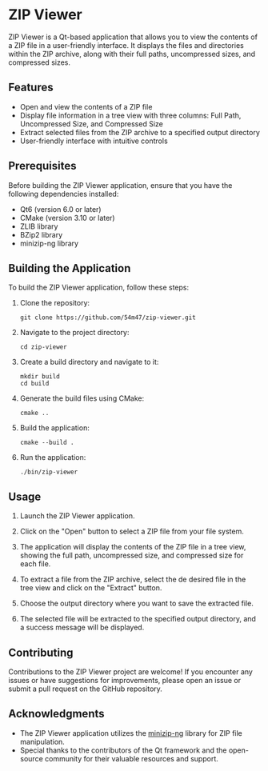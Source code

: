 # ZIP Viewer

ZIP Viewer is a Qt-based application that allows you to view the contents of a ZIP file in a user-friendly interface. It displays the files and directories within the ZIP archive, along with their full paths, uncompressed sizes, and compressed sizes.

## Features

- Open and view the contents of a ZIP file
- Display file information in a tree view with three columns: Full Path, Uncompressed Size, and Compressed Size
- Extract selected files from the ZIP archive to a specified output directory
- User-friendly interface with intuitive controls

## Prerequisites

Before building the ZIP Viewer application, ensure that you have the following dependencies installed:

- Qt6 (version 6.0 or later)
- CMake (version 3.10 or later)
- ZLIB library
- BZip2 library
- minizip-ng library

## Building the Application

To build the ZIP Viewer application, follow these steps:

1. Clone the repository:
   ```
   git clone https://github.com/54m47/zip-viewer.git
   ```

2. Navigate to the project directory:
   ```
   cd zip-viewer
   ```

3. Create a build directory and navigate to it:
   ```
   mkdir build
   cd build
   ```

4. Generate the build files using CMake:
   ```
   cmake ..
   ```

5. Build the application:
   ```
   cmake --build .
   ```

6. Run the application:
   ```
   ./bin/zip-viewer
   ```

## Usage

1. Launch the ZIP Viewer application.

2. Click on the "Open" button to select a ZIP file from your file system.

3. The application will display the contents of the ZIP file in a tree view, showing the full path, uncompressed size, and compressed size for each file.

4. To extract a file from the ZIP archive, select the de desired file in the tree view and click on the "Extract" button.

5. Choose the output directory where you want to save the extracted file.

6. The selected file will be extracted to the specified output directory, and a success message will be displayed.

## Contributing

Contributions to the ZIP Viewer project are welcome! If you encounter any issues or have suggestions for improvements, please open an issue or submit a pull request on the GitHub repository.

## Acknowledgments

- The ZIP Viewer application utilizes the [minizip-ng](https://github.com/zlib-ng/minizip-ng) library for ZIP file manipulation.
- Special thanks to the contributors of the Qt framework and the open-source community for their valuable resources and support.